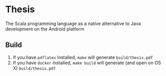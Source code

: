# Thesis
The Scala programming language as a native alternative to Java development on the Android platform

## Build

1. If you have `pdflatex` installed, `make` will generate `build/thesis.pdf`
2. If you have `docker` installed, `make build` will generate (and open on OS X) `build/thesis.pdf`

